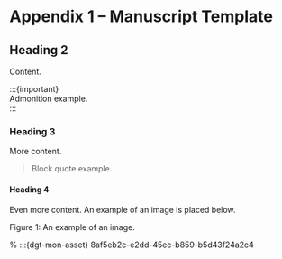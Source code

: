 # Appendix 1 – Manuscript Template

## Heading 2

Content.

:::{important}   
Admonition example.  
:::

### Heading 3

More content.

> Block quote example.
#### Heading 4

Even more content. An example of an image is placed below.

Figure 1: An example of an image.


% :::{dgt-mon-asset} 8af5eb2c-e2dd-45ec-b859-b5d43f24a2c4


